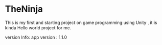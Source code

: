 # TheNinja
This is my first and starting project on game programming using Unity , it is kinda Hello world project for me.

version Info:
app version : 1.1.0
